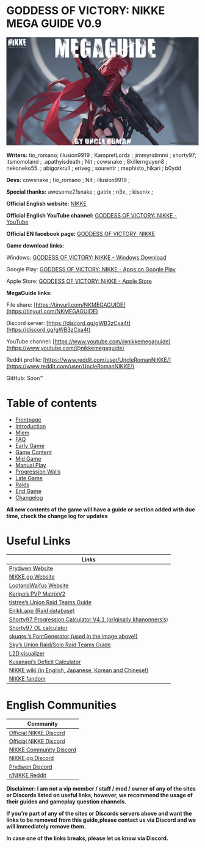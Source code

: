 # GODDESS OF VICTORY: NIKKE MEGA GUIDE V0.9

![Megaguide Banner](media/megaguide_banner.jpg)

**Writers:** tio_romano; illusion9919 ; KampretLordz ; jimmyridimmi ; shorty97; itsmomoland ; .apathyisdeath ; Nit ; cowsnake ; 8killernguyen8 ; nekoneko55. ; abigorkrull ; eriveg ; sourentr ; mephisto_hikari ; b0ydd

**Devs:** cowsnake ; tio_romano ; Nit ; illusion9919 ;

**Special thanks:** awesome21snake ; gatrix ; n3x_ ; kisenix ;

**Official English website:** [NIKKE](https://nikke-en.com/)

**Official English YouTube channel:** [GODDESS OF VICTORY: NIKKE - YouTube](https://www.youtube.com/@NIKKEEN/featured)

**Official EN facebook page:** [GODDESS OF VICTORY: NIKKE](https://www.facebook.com/NIKKE.Global)

**Game download links:**

Windows: [GODDESS OF VICTORY: NIKKE - Windows Download](https://nikke-en.com/download.html)

Google Play: [GODDESS OF VICTORY: NIKKE - Apps on Google Play](https://play.google.com/store/apps/details?id=com.proximabeta.nikke&hl=en_US&gl=US&pli=1)

Apple Store: [GODDESS OF VICTORY: NIKKE - Apple Store](https://apps.apple.com/us/app/goddess-of-victory-nikke/id1585915174)

**MegaGuide links:**

File share: [https://tinyurl.com/NKMEGAGUIDE](https://tinyurl.com/NKMEGAGUIDE)

Discord server: [https://discord.gg/gWB3zCxa4t](https://discord.gg/gWB3zCxa4t)

YouTube channel: [https://www.youtube.com/@nikkemegaguide](https://www.youtube.com/@nikkemegaguide)

Reddit profile: [https://www.reddit.com/user/UncleRomanNIKKE/](https://www.reddit.com/user/UncleRomanNIKKE/)

GitHub: Soon™

# Table of contents

- [Frontpage](/)
- [Introduction](introduction.md)
- [Mlem](mlem.md)
- [FAQ](faq.md)
- [Early Game](earlygame.md)
- [Game Content](gamecontent.md)
- [Mid Game](midgame.md)
- [Manual Play](manualplay.md)
- [Progression Walls](progressionwalls.md)
- [Late Game](lategame.md)
- [Raids](raids.md)
- [End Game](endgame.md)
- [Changelog](changelog.md)


**All new contents of the game will have a guide or section added with due time, check the change log for updates**

# Useful Links

|Links|
|---|
|[Prydwen Website](https://www.prydwen.gg/nikke/)|
|[NIKKE.gg Website](https://nikke.gg/)|
|[LootandWaifus Website](https://lootandwaifus.com/nikke/)|
|[Keripo’s PVP MatrixV2](https://docs.google.com/spreadsheets/d/15aPYfbMCB3JSYYgygwMvSLvyPUd_AQ0EhKawRXMsQgQ/edit?gid=1514064848#gid=1514064848)|
|[tistree’s Union Raid Teams Guide](https://docs.google.com/spreadsheets/d/1LXHNQI93rWhk_2YmepnDfx4x8FAxHnQ4w9_vunhWryE/edit?rm=minimal&gid=1842582049#gid=1842582049)|
|[Enikk.app (Raid database)](https://enikk.app/soloraid)|
|[Shorty97 Progression Calculator V4.1 (originally khanonners’s)](https://docs.google.com/spreadsheets/d/1I5X8FkBDPCTyrLNrgE-09sS91xSrMDMcAO9Y0vwXotU/edit?gid=2101341028#gid=2101341028)|
|[Shorty97 OL calculator](https://docs.google.com/spreadsheets/d/1EHfhO7kO_-00jcSAQEMUaRQJWLzwijQjq1-WHRSmk-c/edit?gid=0#gid=0)|
|[skuqre.’s FontGenerator (used in the image above!)](https://skuqre.github.io/nikke-font-generator/)|
|[Sky’s Union Raid/Solo Raid Teams Guide](https://docs.google.com/spreadsheets/d/1zE11XTPotgn9XhhhvxCvUu-ZeaWlGUQgwG8wg1Gtf0g/htmlview?rm=minimal)|
|[L2D visualizer](https://nikke-db.pages.dev/visualiser)
|[Kusanagi’s Deficit Calculator](https://lootandwaifus.com/guides/nikke-cp-deficit-calculator/)|
|[NIKKE wiki (in English, Japanese, Korean and Chinese!)](https://nikke.win/en)|
|[NIKKE fandom](https://nikke-goddess-of-victory-international.fandom.com/wiki/Home)|

# English Communities

| Community      |
| ----------- |
|[Official NIKKE Discord](https://discord.gg/nikke-en)|
|[Official NIKKE Discord](https://discord.gg/nikke-en)|
|[NIKKE Community Discord](https://discord.gg/nikke)|
|[NIKKE.gg Discord](https://discord.gg/nikkegg)|
|[Prydwen Discord](https://discord.gg/prydwen)|
|[r/NIKKE Reddit](https://www.reddit.com/r/NikkeMobile/)|

**Disclaimer: I am not a vip member / staff / mod / owner of any of the sites or Discords listed on useful links, however, we recommend the usage of their guides and gameplay question channels.**

**If you’re part of any of the sites or Discords servers above and want the links to be removed from this guide,please contact us via Discord and we will immediately remove them.**

**In case one of the links breaks, please let us know via Discord.**
